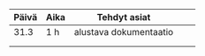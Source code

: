 | Päivä | Aika | Tehdyt asiat           |   |   |
|-------|------|------------------------|---|---|
| 31.3  | 1 h  | alustava dokumentaatio |   |   |
|       |      |                        |   |   |
|       |      |                        |   |   |
